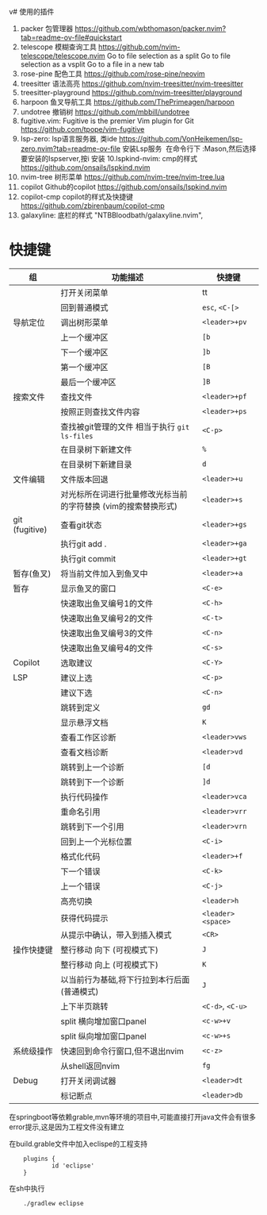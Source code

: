 v# 使用的插件

1. packer 包管理器 https://github.com/wbthomason/packer.nvim?tab=readme-ov-file#quickstart
2. telescope 模糊查询工具 https://github.com/nvim-telescope/telescope.nvim
	<C-x>	Go to file selection as a split
	<C-v>	Go to file selection as a vsplit
	<C-t>	Go to a file in a new tab
3. rose-pine 配色工具 https://github.com/rose-pine/neovim
4. treesitter 语法高亮  https://github.com/nvim-treesitter/nvim-treesitter 
5. treesitter-playground https://github.com/nvim-treesitter/playground
6. harpoon 鱼叉导航工具 https://github.com/ThePrimeagen/harpoon
7. undotree 撤销树 https://github.com/mbbill/undotree
8. fugitive.vim:  Fugitive is the premier Vim plugin for Git  https://github.com/tpope/vim-fugitive
9. lsp-zero: lsp语言服务器, 类ide https://github.com/VonHeikemen/lsp-zero.nvim?tab=readme-ov-file
     安装Lsp服务 	在命令行下 :Mason,然后选择要安装的lspserver,按i 安装
10.lspkind-nvim:  cmp的样式 https://github.com/onsails/lspkind.nvim
11. nvim-tree 树形菜单   https://github.com/nvim-tree/nvim-tree.lua
12. copilot Github的copilot https://github.com/onsails/lspkind.nvim
13. copilot-cmp  copilot的样式及快捷键 https://github.com/zbirenbaum/copilot-cmp
14. galaxyline: 底栏的样式   "NTBBloodbath/galaxyline.nvim",


# 快捷键
| 组             | 功能描述                                 | 快捷键         |
|----------------|------------------------------------------|----------------|
|                | 打开关闭菜单                             | tt            |
|                | 回到普通模式                             | `esc`, `<C-[>` |
| 导航定位       | 调出树形菜单                             | `<leader>+pv`  |
|                | 上一个缓冲区                             | `[b`           |
|                | 下一个缓冲区                             | `]b`           |
|                | 第一个缓冲区                             | `[B`           |
|                | 最后一个缓冲区                           | `]B`           |
| 搜索文件       | 查找文件                                 | `<leader>+pf`  |
|                | 按照正则查找文件内容                     | `<leader>+ps`  |
|                | 查找被git管理的文件 相当于执行 `git ls-files` | `<C-p>`      |
|                | 在目录树下新建文件                       | `%`            |
|                | 在目录树下新建目录                       | `d`            |
| 文件编辑       | 文件版本回退                             | `<leader>+u`   |
|                | 对光标所在词进行批量修改光标当前的字符替换 (vim的搜索替换形式) | `<leader>+s` |
| git (fugitive) | 查看git状态                             | `<leader>+gs`  |
|                | 执行git add .                           | `<leader>+ga`  |
|                | 执行git commit                          | `<leader>+gt`  |
| 暂存(鱼叉)     | 将当前文件加入到鱼叉中                   | `<leader>+a`   |
| 暂存           | 显示鱼叉的窗口                           | `<C-e>`        |
|                | 快速取出鱼叉编号1的文件                  | `<C-h>`        |
|                | 快速取出鱼叉编号2的文件                  | `<C-t>`        |
|                | 快速取出鱼叉编号3的文件                  | `<C-n>`        |
|                | 快速取出鱼叉编号4的文件                  | `<C-s>`        |
| Copilot        | 选取建议                                 | `<C-Y>`        |
| LSP            | 建议上选                                 | `<C-p>`        |
|                | 建议下选                                 | `<C-n>`        |
|                | 跳转到定义                               | `gd`           |
|                | 显示悬浮文档                             | `K`            |
|                | 查看工作区诊断                           | `<leader>vws`  |
|                | 查看文档诊断                             | `<leader>vd`   |
|                | 跳转到上一个诊断                         | `[d`           |
|                | 跳转到下一个诊断                         | `]d`           |
|                | 执行代码操作                             | `<leader>vca`  |
|                | 重命名引用                               | `<leader>vrr`  |
|                | 跳转到下一个引用                         | `<leader>vrn`  |
|                | 回到上一个光标位置                       | `<C-i>`        |
|                | 格式化代码                               | `<leader>+f`   |
|                | 下一个错误                               | `<C-k>`        |
|                | 上一个错误                               | `<C-j>`        |
|                |  高亮切换                         | `<leader>h`           |
|                |  获得代码提示                         | `<leader><space>`           |
|                |  从提示中确认，带入到插入模式                         | `<CR>`           |
| 操作快捷键     | 整行移动 向下 (可视模式下)               | `J`            |
|                | 整行移动 向上 (可视模式下)               | `K`            |
|                | 以当前行为基础,将下行拉到本行后面 (普通模式)   | `J`            |
|                | 上下半页跳转                             | `<C-d>`, `<C-u>`|
|                | split 横向增加窗口panel                  | `<c-w>+v`      |
|                | split 纵向增加窗口panel                  | `<c-w>+s`      |
| 系统级操作     | 快速回到命令行窗口,但不退出nvim          | `<c-z>`        |
|                | 从shell返回nvim                          | `fg`           |
| Debug               | 打开关闭调试器                          | `<leader>dt`           |
|                |  标记断点                         | `<leader>db`           |




在springboot等依赖grable,mvn等环境的项目中,可能直接打开java文件会有很多error提示,这是因为工程文件没有建立

在build.grable文件中加入eclispe的工程支持
 >>>
 		plugins {
    			id 'eclipse'
		}
  >>>
在sh中执行
>>>
		./gradlew eclipse
